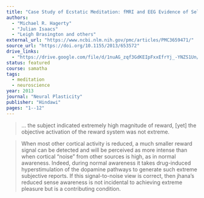 ```yaml
---
title: "Case Study of Ecstatic Meditation: fMRI and EEG Evidence of Self-Stimulating a Reward System"
authors:
  - "Michael R. Hagerty"
  - "Julian Isaacs"
  - "Leigh Brasington and others"
external_url: "https://www.ncbi.nlm.nih.gov/pmc/articles/PMC3659471/"
source_url: "https://doi.org/10.1155/2013/653572"
drive_links:
  - "https://drive.google.com/file/d/1nuAG_zqf3GdKEIpFxxEfrYj_-YNZS1Un/view?usp=drivesdk"
status: featured
course: samatha
tags:
  - meditation
  - neuroscience
year: 2013
journal: "Neural Plasticity"
publisher: "Hindawi"
pages: "1--12"
---
```


> … the subject indicated extremely high magnitude of
reward, [yet] the objective activation
of the reward system was not extreme.

> When most other cortical activity is
reduced, a much smaller reward signal
can be detected and will be perceived as more intense than
when cortical “noise” from other sources is high, as in
normal awareness. Indeed, during normal awareness it takes
drug-induced hyperstimulation of the dopamine pathways to
generate such extreme subjective reports. If this signal-to-noise view is correct, then jhana’s reduced sense awareness
is not incidental to achieving extreme pleasure but is a
contributing condition.
